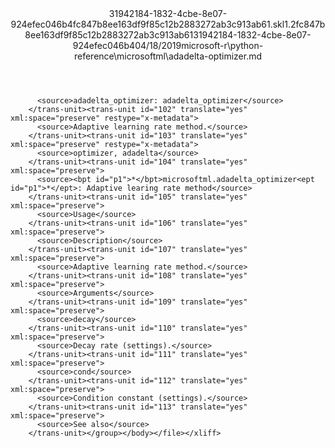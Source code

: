 <?xml version="1.0"?><xliff version="1.2" xmlns="urn:oasis:names:tc:xliff:document:1.2" xmlns:xsi="http://www.w3.org/2001/XMLSchema-instance" xsi:schemaLocation="urn:oasis:names:tc:xliff:document:1.2 xliff-core-1.2-transitional.xsd"><file datatype="xml" original="adadelta-optimizer.md" source-language="en-US" target-language="en-US"><header><tool tool-id="mdxliff" tool-name="mdxliff" tool-version="1.0-d1654b2" tool-company="Microsoft" /><xliffext:skl_file_name xmlns:xliffext="urn:microsoft:content:schema:xliffextensions">31942184-1832-4cbe-8e07-924efec046b4fc847b8ee163df9f85c12b2883272ab3c913ab61.skl</xliffext:skl_file_name><xliffext:version xmlns:xliffext="urn:microsoft:content:schema:xliffextensions">1.2</xliffext:version><xliffext:ms.openlocfilehash xmlns:xliffext="urn:microsoft:content:schema:xliffextensions">fc847b8ee163df9f85c12b2883272ab3c913ab61</xliffext:ms.openlocfilehash><xliffext:ms.sourcegitcommit xmlns:xliffext="urn:microsoft:content:schema:xliffextensions">31942184-1832-4cbe-8e07-924efec046b4</xliffext:ms.sourcegitcommit><xliffext:ms.lasthandoff xmlns:xliffext="urn:microsoft:content:schema:xliffextensions">04/18/2019</xliffext:ms.lasthandoff><xliffext:ms.openlocfilepath xmlns:xliffext="urn:microsoft:content:schema:xliffextensions">microsoft-r\python-reference\microsoftml\adadelta-optimizer.md</xliffext:ms.openlocfilepath></header><body><group id="content" extype="content"><trans-unit id="101" translate="yes" xml:space="preserve" restype="x-metadata">
          <source>adadelta_optimizer: adadelta_optimizer</source>
        </trans-unit><trans-unit id="102" translate="yes" xml:space="preserve" restype="x-metadata">
          <source>Adaptive learning rate method.</source>
        </trans-unit><trans-unit id="103" translate="yes" xml:space="preserve" restype="x-metadata">
          <source>optimizer, adadelta</source>
        </trans-unit><trans-unit id="104" translate="yes" xml:space="preserve">
          <source><bpt id="p1">*</bpt>microsoftml.adadelta_optimizer<ept id="p1">*</ept>: Adaptive learing rate method</source>
        </trans-unit><trans-unit id="105" translate="yes" xml:space="preserve">
          <source>Usage</source>
        </trans-unit><trans-unit id="106" translate="yes" xml:space="preserve">
          <source>Description</source>
        </trans-unit><trans-unit id="107" translate="yes" xml:space="preserve">
          <source>Adaptive learning rate method.</source>
        </trans-unit><trans-unit id="108" translate="yes" xml:space="preserve">
          <source>Arguments</source>
        </trans-unit><trans-unit id="109" translate="yes" xml:space="preserve">
          <source>decay</source>
        </trans-unit><trans-unit id="110" translate="yes" xml:space="preserve">
          <source>Decay rate (settings).</source>
        </trans-unit><trans-unit id="111" translate="yes" xml:space="preserve">
          <source>cond</source>
        </trans-unit><trans-unit id="112" translate="yes" xml:space="preserve">
          <source>Condition constant (settings).</source>
        </trans-unit><trans-unit id="113" translate="yes" xml:space="preserve">
          <source>See also</source>
        </trans-unit></group></body></file></xliff>